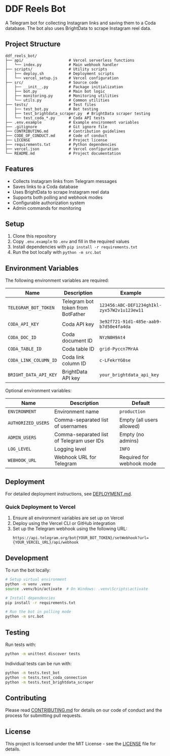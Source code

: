 # DDF Reels Bot

A Telegram bot for collecting Instagram links and saving them to a Coda database. The bot also uses BrightData to scrape Instagram reel data.

## Project Structure

```
ddf_reels_bot/
├── api/                    # Vercel serverless functions
│   └── index.py            # Main webhook handler
├── scripts/                # Utility scripts
│   ├── deploy.sh           # Deployment scripts
│   └── vercel_setup.js     # Vercel configuration
├── src/                    # Source code
│   ├── __init__.py         # Package initialization
│   ├── bot.py              # Main bot logic
│   ├── monitoring.py       # Monitoring utilities
│   └── utils.py            # Common utilities
├── tests/                  # Test files
│   ├── test_bot.py         # Bot testing
│   ├── test_brightdata_scraper.py  # BrightData scraper testing
│   └── test_coda_*.py      # Coda API tests
├── .env.example            # Example environment variables
├── .gitignore              # Git ignore file
├── CONTRIBUTING.md         # Contribution guidelines
├── CODE_OF_CONDUCT.md      # Code of conduct
├── LICENSE                 # Project license
├── requirements.txt        # Python dependencies
├── vercel.json             # Vercel configuration
└── README.md               # Project documentation
```

## Features

- Collects Instagram links from Telegram messages
- Saves links to a Coda database
- Uses BrightData to scrape Instagram reel data
- Supports both polling and webhook modes
- Configurable authorization system
- Admin commands for monitoring

## Setup

1. Clone this repository
2. Copy `.env.example` to `.env` and fill in the required values
3. Install dependencies with `pip install -r requirements.txt`
4. Run the bot locally with `python -m src.bot`

## Environment Variables

The following environment variables are required:

| Name | Description | Example |
|------|-------------|---------|
| `TELEGRAM_BOT_TOKEN` | Telegram bot token from BotFather | `123456:ABC-DEF1234ghIkl-zyx57W2v1u123ew11` |
| `CODA_API_KEY` | Coda API key | `3e92f721-91d1-485e-aab9-b7d50e4fa4da` |
| `CODA_DOC_ID` | Coda document ID | `NYzN0H9At4` |
| `CODA_TABLE_ID` | Coda table ID | `grid-Pyccn7MrAA` |
| `CODA_LINK_COLUMN_ID` | Coda link column ID | `c-LFekrYG0se` |
| `BRIGHT_DATA_API_KEY` | BrightData API key | `your_brightdata_api_key` |

Optional environment variables:

| Name | Description | Default |
|------|-------------|---------|
| `ENVIRONMENT` | Environment name | `production` |
| `AUTHORIZED_USERS` | Comma-separated list of usernames | Empty (all users allowed) |
| `ADMIN_USERS` | Comma-separated list of Telegram user IDs | Empty (no admins) |
| `LOG_LEVEL` | Logging level | `INFO` |
| `WEBHOOK_URL` | Webhook URL for Telegram | Required for webhook mode |

## Deployment

For detailed deployment instructions, see [DEPLOYMENT.md](DEPLOYMENT.md).

### Quick Deployment to Vercel

1. Ensure all environment variables are set up on Vercel
2. Deploy using the Vercel CLI or GitHub integration
3. Set up the Telegram webhook using the following URL:
   ```
   https://api.telegram.org/bot{YOUR_BOT_TOKEN}/setWebhook?url={YOUR_VERCEL_URL}/api/webhook
   ```

## Development

To run the bot locally:

```bash
# Setup virtual environment
python -m venv .venv
source .venv/bin/activate  # On Windows: .venv\Scripts\activate

# Install dependencies
pip install -r requirements.txt

# Run the bot in polling mode
python -m src.bot
```

## Testing

Run tests with:

```bash
python -m unittest discover tests
```

Individual tests can be run with:

```bash
python -m tests.test_bot
python -m tests.test_coda_connection
python -m tests.test_brightdata_scraper
```

## Contributing

Please read [CONTRIBUTING.md](CONTRIBUTING.md) for details on our code of conduct and the process for submitting pull requests.

## License

This project is licensed under the MIT License - see the [LICENSE](LICENSE) file for details. 